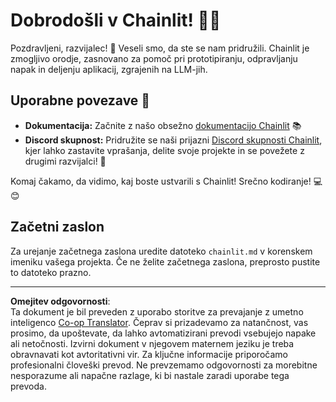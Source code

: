 <!--
CO_OP_TRANSLATOR_METADATA:
{
  "original_hash": "c49526c7abc56b0b5f1e835c1739f18e",
  "translation_date": "2025-08-30T10:45:12+00:00",
  "source_file": "11-agentic-protocols/code_samples/github-mcp/chainlit.md",
  "language_code": "sl"
}
-->
# Dobrodošli v Chainlit! 🚀🤖

Pozdravljeni, razvijalec! 👋 Veseli smo, da ste se nam pridružili. Chainlit je zmogljivo orodje, zasnovano za pomoč pri prototipiranju, odpravljanju napak in deljenju aplikacij, zgrajenih na LLM-jih.

## Uporabne povezave 🔗

- **Dokumentacija:** Začnite z našo obsežno [dokumentacijo Chainlit](https://docs.chainlit.io) 📚
- **Discord skupnost:** Pridružite se naši prijazni [Discord skupnosti Chainlit](https://discord.gg/k73SQ3FyUh), kjer lahko zastavite vprašanja, delite svoje projekte in se povežete z drugimi razvijalci! 💬

Komaj čakamo, da vidimo, kaj boste ustvarili s Chainlit! Srečno kodiranje! 💻😊

## Začetni zaslon

Za urejanje začetnega zaslona uredite datoteko `chainlit.md` v korenskem imeniku vašega projekta. Če ne želite začetnega zaslona, preprosto pustite to datoteko prazno.

---

**Omejitev odgovornosti**:  
Ta dokument je bil preveden z uporabo storitve za prevajanje z umetno inteligenco [Co-op Translator](https://github.com/Azure/co-op-translator). Čeprav si prizadevamo za natančnost, vas prosimo, da upoštevate, da lahko avtomatizirani prevodi vsebujejo napake ali netočnosti. Izvirni dokument v njegovem maternem jeziku je treba obravnavati kot avtoritativni vir. Za ključne informacije priporočamo profesionalni človeški prevod. Ne prevzemamo odgovornosti za morebitne nesporazume ali napačne razlage, ki bi nastale zaradi uporabe tega prevoda.